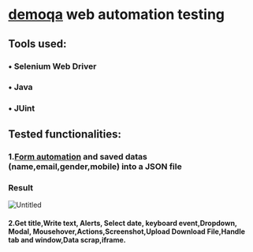 # [demoqa](https://demoqa.com/automation-practice-form) web automation testing

## Tools used:

### • Selenium Web Driver

### • Java

### • JUint





## Tested functionalities:

###  1.[Form automation](https://demoqa.com/automation-practice-form) and saved datas (name,email,gender,mobile) into a JSON file



### Result

![Untitled](https://user-images.githubusercontent.com/102640942/183817088-a8a08dcd-a005-4ff3-9a33-22b0a5cf272d.png)

####  2.Get title,Write text, Alerts, Select date, keyboard event,Dropdown, Modal, Mousehover,Actions,Screenshot,Upload Download File,Handle tab and window,Data scrap,iframe.
